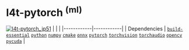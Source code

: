 # l4t-pytorch <sup>(ml)</sup>

[![`l4t-pytorch_jp51`](https://github.com/dusty-nv/jetson-containers/actions/workflows/l4t-pytorch_jp51.yml/badge.svg)](https://github.com/dusty-nv/jetson-containers/actions/workflows/l4t-pytorch_jp51.yml)
|            |            |
|------------|------------|
| Dependencies | [`build-essential`](/packages/build-essential) [`python`](/packages/python) [`numpy`](/packages/numpy) [`cmake`](/packages/cmake/cmake_pip) [`onnx`](/packages/onnx) [`pytorch`](/packages/pytorch) [`torchvision`](/packages/pytorch/torchvision) [`torchaudio`](/packages/pytorch/torchaudio) [`opencv`](/packages/opencv) [`pycuda`](/packages/pycuda) |
